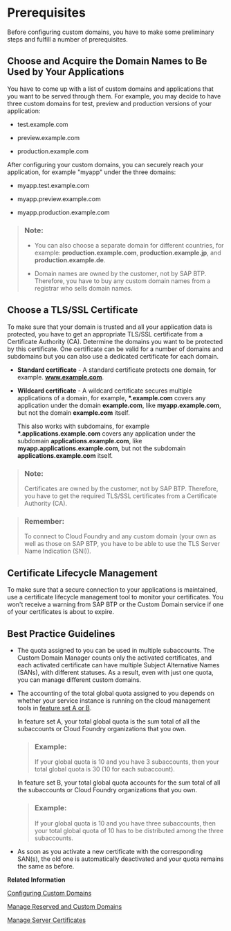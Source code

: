 <!-- loiob791984a063a48169b9e0b9af802f67e -->

# Prerequisites

Before configuring custom domains, you have to make some preliminary steps and fulfill a number of prerequisites.



<a name="loiob791984a063a48169b9e0b9af802f67e__section_e12_jfb_mgb"/>

## Choose and Acquire the Domain Names to Be Used by Your Applications

You have to come up with a list of custom domains and applications that you want to be served through them. For example, you may decide to have three custom domains for test, preview and production versions of your application:

-   test.example.com

-   preview.example.com

-   production.example.com


After configuring your custom domains, you can securely reach your application, for example "myapp" under the three domains:

-   myapp.test.example.com

-   myapp.preview.example.com

-   myapp.production.example.com


> ### Note:  
> -   You can also choose a separate domain for different countries, for example: **production.example.com**, **production.example.jp**, and **production.example.de**.
> 
> -   Domain names are owned by the customer, not by SAP BTP. Therefore, you have to buy any custom domain names from a registrar who sells domain names.



<a name="loiob791984a063a48169b9e0b9af802f67e__section_f12_jfb_mgb"/>

## Choose a TLS/SSL Certificate

To make sure that your domain is trusted and all your application data is protected, you have to get an appropriate TLS/SSL certificate from a Certificate Authority \(CA\). Determine the domains you want to be protected by this certificate. One certificate can be valid for a number of domains and subdomains but you can also use a dedicated certificate for each domain.

-   **Standard certificate** - A standard certificate protects one domain, for example. **www.example.com**.

-   **Wildcard certificate** - A wildcard certificate secures multiple applications of a domain, for example, **\*.example.com** covers any application under the domain **example.com**, like **myapp.example.com**, but not the domain **example.com** itself.

    This also works with subdomains, for example **\*.applications.example.com** covers any application under the subdomain **applications.example.com**, like **myapp.applications.example.com**, but not the subdomain **applications.example.com** itself.


> ### Note:  
> Certificates are owned by the customer, not by SAP BTP. Therefore, you have to get the required TLS/SSL certificates from a Certificate Authority \(CA\).

> ### Remember:  
> To connect to Cloud Foundry and any custom domain \(your own as well as those on SAP BTP, you have to be able to use the TLS Server Name Indication \(SNI\)\).



<a name="loiob791984a063a48169b9e0b9af802f67e__section_swb_b1v_lhb"/>

## Certificate Lifecycle Management

To make sure that a secure connection to your applications is maintained, use a certificate lifecycle management tool to monitor your certificates. You won't receive a warning from SAP BTP or the Custom Domain service if one of your certificates is about to expire.



<a name="loiob791984a063a48169b9e0b9af802f67e__section_tzl_3dm_ynb"/>

## Best Practice Guidelines

-   The quota assigned to you can be used in multiple subaccounts. The Custom Domain Manager counts only the activated certificates, and each activated certificate can have multiple Subject Alternative Names \(SANs\), with different statuses. As a result, even with just one quota, you can manage different custom domains.

-   The accounting of the total global quota assigned to you depends on whether your service instance is running on the cloud management tools in [feature set A or B](https://help.sap.com/viewer/65de2977205c403bbc107264b8eccf4b/Cloud/en-US/caf4e4e23aef4666ad8f125af393dfb2.html).

    In feature set A, your total global quota is the sum total of all the subaccounts or Cloud Foundry organizations that you own.

    > ### Example:  
    > If your global quota is 10 and you have 3 subaccounts, then your total global quota is 30 \(10 for each subaccount\).

    In feature set B, your total global quota accounts for the sum total of all the subaccounts or Cloud Foundry organizations that you own.

    > ### Example:  
    > If your global quota is 10 and you have three subaccounts, then your total global quota of 10 has to be distributed among the three subaccounts.

-   As soon as you activate a new certificate with the corresponding SAN\(s\), the old one is automatically deactivated and your quota remains the same as before.

**Related Information**  


[Configuring Custom Domains](../20-Configuration/configuring-custom-domains-1fbba52.md "To make sure that your domain is trusted by way of activated server certificates, and that all application data is protected, you must set up secure TLS/SSL communication. Then, make your application reachable via your custom domain and route traffic to it.")

[Manage Reserved and Custom Domains](../20-Configuration/manage-reserved-and-custom-domains-25ec7ea.md "To make your applications reachable and secure under your own domain, use the Custom Domain Manager to create and manage your reserved and custom domains. A reserved domain is a domain name that you can reserve inside a number of Cloud Foundry landscapes.")

[Manage Server Certificates](../20-Configuration/manage-server-certificates-1c4cbe6.md "Create a new server certificate and a certificate signing request (CSR) to obtain a certificate for your custom domains from a trusted certificate authority.")


